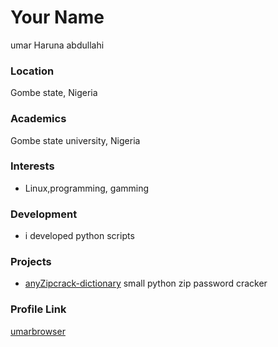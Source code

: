 # Your Name
umar Haruna abdullahi
### Location

Gombe state, Nigeria

### Academics

Gombe state university, Nigeria

### Interests

- Linux,programming, gamming

### Development

- i developed python scripts

### Projects

- [anyZipcrack-dictionary](https://github.com/umarbrowser/anyZipcrack-dictionary) small python zip password cracker

### Profile Link

[umarbrowser](https://github.com/umarbrowser)
